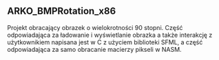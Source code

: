 ## ARKO_BMPRotation_x86
Projekt obracający obrazek o wielokrotności 90 stopni. Część odpowiadająca za ładowanie i wyświetlanie obrazka a także interakcję z użytkownikiem napisana jest w C z użyciem biblioteki SFML, a część odpowiadająca za samo obracanie macierzy pikseli w NASM.
